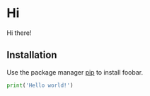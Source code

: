 # Hi

Hi there!

## Installation
Use the package manager [pip](https://pip.pypa.io/en/stable/) to install foobar.

```python
print('Hello world!')
```
